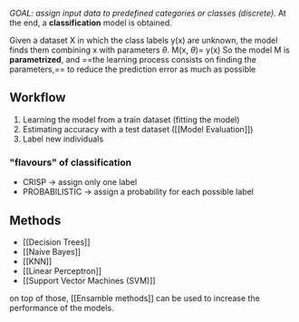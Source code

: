 _GOAL: assign input data to predefined categories or classes (discrete)._
At the end, a **classification** model is obtained. 

Given a dataset X in which the class labels y(x) are unknown, the model finds them combining x with parameters $\theta$.
M(x, $\theta$)= y(x)
So the model M is **parametrized**, and ==the learning process consists on finding the parameters,== to reduce the prediction error as much as possible

## Workflow
1. Learning the model from a train dataset (fitting the model)
2. Estimating accuracy with a test dataset ([[Model Evaluation]])
3. Label new individuals 

### "flavours" of classification
- CRISP -> assign only one label 
- PROBABILISTIC -> assign a probability for each possible label

## Methods
- [[Decision Trees]]
- [[Naive Bayes]]
- [[KNN]]
- [[Linear Perceptron]]
- [[Support Vector Machines (SVM)]]

on top of those, [[Ensamble methods]] can be used to increase the performance of the models.